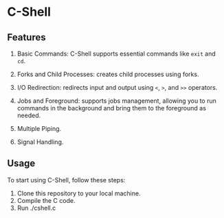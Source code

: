 # C-Shell


## Features

1. Basic Commands: C-Shell supports essential commands like `exit` and `cd`.

2. Forks and Child Processes: creates child processes using forks.

3. I/O Redirection: redirects input and output using `<`, `>`, and `>>` operators.
   
4. Jobs and Foreground: supports jobs management, allowing you to run commands in the background and bring them to the foreground as needed.

5. Multiple Piping.

6. Signal Handling.

## Usage

To start using C-Shell, follow these steps:

1. Clone this repository to your local machine.
2. Compile the C code. 
3. Run ./cshell.c 

